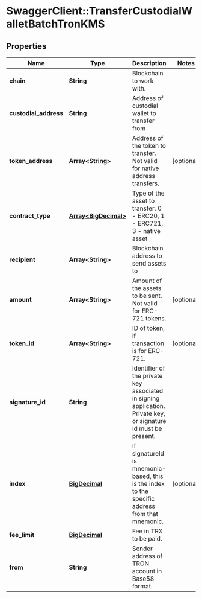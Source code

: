 # SwaggerClient::TransferCustodialWalletBatchTronKMS

## Properties
Name | Type | Description | Notes
------------ | ------------- | ------------- | -------------
**chain** | **String** | Blockchain to work with. | 
**custodial_address** | **String** | Address of custodial wallet to transfer from | 
**token_address** | **Array&lt;String&gt;** | Address of the token to transfer. Not valid for native address transfers. | [optional] 
**contract_type** | [**Array&lt;BigDecimal&gt;**](BigDecimal.md) | Type of the asset to transfer. 0 - ERC20, 1 - ERC721, 3 - native asset | 
**recipient** | **Array&lt;String&gt;** | Blockchain address to send assets to | 
**amount** | **Array&lt;String&gt;** | Amount of the assets to be sent. Not valid for ERC-721 tokens. | [optional] 
**token_id** | **Array&lt;String&gt;** | ID of token, if transaction is for ERC-721. | [optional] 
**signature_id** | **String** | Identifier of the private key associated in signing application. Private key, or signature Id must be present. | 
**index** | [**BigDecimal**](BigDecimal.md) | If signatureId is mnemonic-based, this is the index to the specific address from that mnemonic. | [optional] 
**fee_limit** | [**BigDecimal**](BigDecimal.md) | Fee in TRX to be paid. | 
**from** | **String** | Sender address of TRON account in Base58 format. | 

